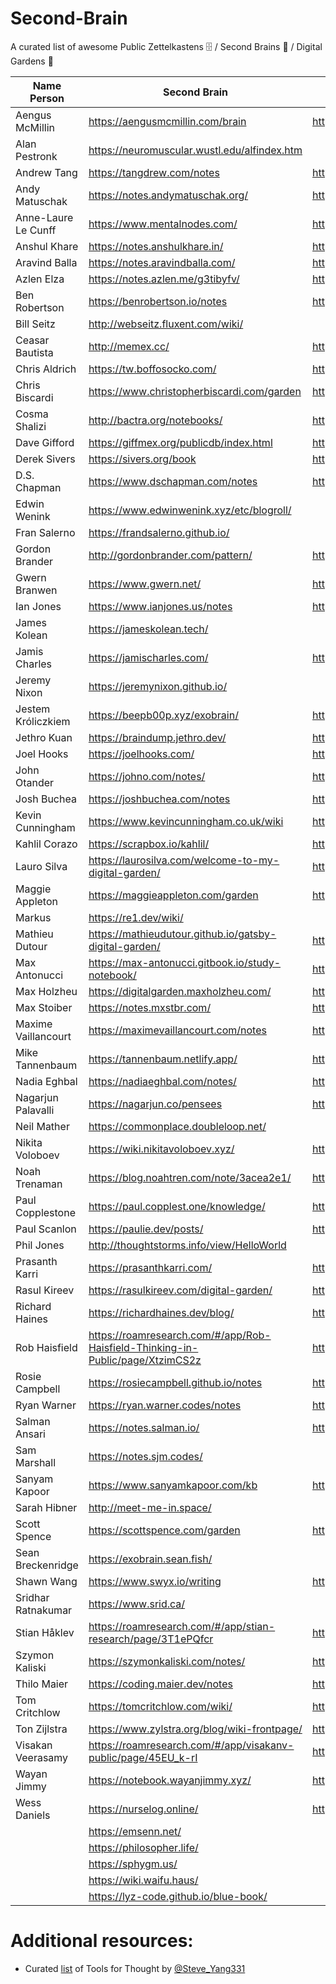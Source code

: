 # Second-Brain

A curated list of awesome Public Zettelkastens 🗄️ / Second Brains 🧠 / Digital Gardens 🌱

| Name Person         | Second Brain                                                                   | Twitter                             |
| ------------------- | ------------------------------------------------------------------------------ | ----------------------------------- |
| Aengus McMillin     | https://aengusmcmillin.com/brain                                               | http://twitter.com/aengusmcmillin   |
| Alan Pestronk       | https://neuromuscular.wustl.edu/alfindex.htm                                   |                                     |
| Andrew Tang         | https://tangdrew.com/notes                                                     | https://twitter.com/tangdrew/media  |
| Andy Matuschak      | https://notes.andymatuschak.org/                                               | https://twitter.com/andy_matuschak  |
| Anne-Laure Le Cunff | https://www.mentalnodes.com/                                                   | https://twitter.com/anthilemoon     |
| Anshul Khare        | https://notes.anshulkhare.in/                                                  | https://twitter.com/anshul81        |
| Aravind Balla       | https://notes.aravindballa.com/                                                | https://twitter.com/aravindballa    |
| Azlen Elza          | https://notes.azlen.me/g3tibyfv/                                               | https://twitter.com/azlenelza       |
| Ben Robertson       | https://benrobertson.io/notes                                                  | https://twitter.com/benrobertsonio  |
| Bill Seitz          | http://webseitz.fluxent.com/wiki/                                              |                                     |
| Ceasar Bautista     | http://memex.cc/                                                               | https://twitter.com/Ceasar_Bautista |
| Chris Aldrich       | https://tw.boffosocko.com/                                                     | https://twitter.com/ChrisAldrich    |
| Chris Biscardi      | https://www.christopherbiscardi.com/garden                                     | https://twitter.com/chrisbiscardi   |
| Cosma Shalizi       | http://bactra.org/notebooks/                                                   | https://twitter.com/cshalizi        |
| Dave Gifford        | https://giffmex.org/publicdb/index.html                                        | https://twitter.com/giffmex         |
| Derek Sivers        | https://sivers.org/book                                                        | https://twitter.com/sivers          |
| D.S. Chapman        | https://www.dschapman.com/notes                                                | https://twitter.com/ds_chapman      |
| Edwin Wenink        | https://www.edwinwenink.xyz/etc/blogroll/                                      |                                     |
| Fran Salerno        | https://frandsalerno.github.io/                                                |                                     |
| Gordon Brander      | http://gordonbrander.com/pattern/                                              | https://twitter.com/gordonbrander   |
| Gwern Branwen       | https://www.gwern.net/                                                         | https://twitter.com/gwern           |
| Ian Jones           | https://www.ianjones.us/notes                                                  | https://twitter.com/_jonesian       |
| James Kolean        | https://jameskolean.tech/                                                      |                                     |
| Jamis Charles       | https://jamischarles.com/                                                      | https://twitter.com/jamischarles    |
| Jeremy Nixon        | https://jeremynixon.github.io/                                                 |                                     |
| Jestem Króliczkiem  | https://beepb00p.xyz/exobrain/                                                 | https://twitter.com/karlicoss       |
| Jethro Kuan         | https://braindump.jethro.dev/                                                  | https://twitter.com/jethroksy       |
| Joel Hooks          | https://joelhooks.com/                                                         | https://twitter.com/jhooks          |
| John Otander        | https://johno.com/notes/                                                       | https://twitter.com/4lpine          |
| Josh Buchea         | https://joshbuchea.com/notes                                                   | https://twitter.com/joshbuchea/     |
| Kevin Cunningham    | https://www.kevincunningham.co.uk/wiki                                         | https://www.twitter.com/dolearning  |
| Kahlil Corazo       | https://scrapbox.io/kahlil/                                                    | https://twitter.com/kcorazo         |
| Lauro Silva         | https://laurosilva.com/welcome-to-my-digital-garden/                           | https://twitter.com/laurosilvacom   |
| Maggie Appleton     | https://maggieappleton.com/garden                                              | https://twitter.com/Mappletons      |
| Markus              | https://re1.dev/wiki/                                                          |                                     |
| Mathieu Dutour      | https://mathieudutour.github.io/gatsby-digital-garden/                         | https://twitter.com/mathieudutour   |
| Max Antonucci       | https://max-antonucci.gitbook.io/study-notebook/                               | https://twitter.com/Maxwell_Dev     |
| Max Holzheu         | https://digitalgarden.maxholzheu.com/                                          | https://twitter.com/maxholzheu      |
| Max Stoiber         | https://notes.mxstbr.com/                                                      | https://twitter.com/mxstbr          |
| Maxime Vaillancourt | https://maximevaillancourt.com/notes                                           | https://twitter.com/vaillancourtmax |
| Mike Tannenbaum     | https://tannenbaum.netlify.app/                                                | https://twitter.com/theroyaltbomb   |
| Nadia Eghbal        | https://nadiaeghbal.com/notes/                                                 | https://twitter.com/nayafia         |
| Nagarjun Palavalli  | https://nagarjun.co/pensees                                                    | https://twitter.com/palavalli       |
| Neil Mather         | https://commonplace.doubleloop.net/                                            |                                     |
| Nikita Voloboev     | https://wiki.nikitavoloboev.xyz/                                               | https://twitter.com/nikitavoloboev  |
| Noah Trenaman       | https://blog.noahtren.com/note/3acea2e1/                                       | https://twitter.com/noahtren        |
| Paul Copplestone    | https://paul.copplest.one/knowledge/                                           | https://twitter.com/kiwicopple      |
| Paul Scanlon        | https://paulie.dev/posts/                                                      | https://twitter.com/PaulieScanlon   |
| Phil Jones          | http://thoughtstorms.info/view/HelloWorld                                      |                                     |
| Prasanth Karri      | https://prasanthkarri.com/                                                     | https://twitter.com/thisizkp        |
| Rasul Kireev        | https://rasulkireev.com/digital-garden/                                        | https://twitter.com/rasulkireev     |
| Richard Haines      | https://richardhaines.dev/blog/                                                | https://twitter.com/studio_hungry   |
| Rob Haisfield       | https://roamresearch.com/#/app/Rob-Haisfield-Thinking-in-Public/page/XtzimCS2z | https://twitter.com/RobertHaisfield |
| Rosie Campbell      | https://rosiecampbell.github.io/notes                                          | https://twitter.com/RosieCampbell   |
| Ryan Warner         | https://ryan.warner.codes/notes                                                | https://twitter.com/RyanWarnerCodes |
| Salman Ansari       | https://notes.salman.io/                                                       | https://twitter.com/daretorant      |
| Sam Marshall        | https://notes.sjm.codes/                                                       |                                     |
| Sanyam Kapoor       | https://www.sanyamkapoor.com/kb                                                | https://twitter.com/activatedgeek   |
| Sarah Hibner        | http://meet-me-in.space/                                                       |                                     |
| Scott Spence        | https://scottspence.com/garden                                                 | https://twitter.com/spences10       |
| Sean Breckenridge   | https://exobrain.sean.fish/                                                    |                                     |
| Shawn Wang          | https://www.swyx.io/writing                                                    | https://twitter.com/swyx            |
| Sridhar Ratnakumar  | https://www.srid.ca/                                                           |                                     |
| Stian Håklev        | https://roamresearch.com/#/app/stian-research/page/3T1ePQfcr                   | https://twitter.com/houshuang       |
| Szymon Kaliski      | https://szymonkaliski.com/notes/                                               | https://twitter.com/szymon_k        |
| Thilo Maier         | https://coding.maier.dev/notes                                                 | https://twitter.com/454de6e         |
| Tom Critchlow       | https://tomcritchlow.com/wiki/                                                 | https://twitter.com/tomcritchlow    |
| Ton Zĳlstra         | https://www.zylstra.org/blog/wiki-frontpage/                                   | https://twitter.com/ton_zylstra     |
| Visakan Veerasamy   | https://roamresearch.com/#/app/visakanv-public/page/45EU_k-rI                  | https://twitter.com/visakanv        |
| Wayan Jimmy         | https://notebook.wayanjimmy.xyz/                                               | https://twitter.com/wayanjimmy      |
| Wess Daniels        | https://nurselog.online/                                                       | https://twitter.com/cwdaniels       |
|                     | https://emsenn.net/                                                            |                                     |
|                     | https://philosopher.life/                                                      |                                     |
|                     | https://sphygm.us/                                                             |                                     |
|                     | https://wiki.waifu.haus/                                                       |                                     |
|                     | https://lyz-code.github.io/blue-book/                                          |                                     |

# Additional resources:

- Curated [list](https://www.notion.so/Artificial-Brain-Networked-notebook-a131b468fc6f43218fb8105430304709) of Tools for Thought by [@Steve_Yang331](https://twitter.com/Steve_Yang331)
